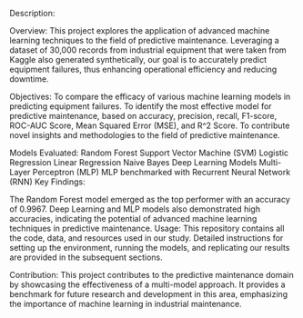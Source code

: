 Description:

Overview:
This project explores the application of advanced machine learning techniques to the field of predictive maintenance. Leveraging a dataset of 30,000 records from industrial equipment that were taken from Kaggle also generated synthetically, our goal is to accurately predict equipment failures, thus enhancing operational efficiency and reducing downtime.

Objectives:
To compare the efficacy of various machine learning models in predicting equipment failures.
To identify the most effective model for predictive maintenance, based on accuracy, precision, recall, F1-score, ROC-AUC Score, Mean Squared Error (MSE), and R^2 Score.
To contribute novel insights and methodologies to the field of predictive maintenance.

Models Evaluated:
Random Forest
Support Vector Machine (SVM)
Logistic Regression
Linear Regression
Naive Bayes
Deep Learning Models
Multi-Layer Perceptron (MLP)
MLP benchmarked with Recurrent Neural Network (RNN)
Key Findings:

The Random Forest model emerged as the top performer with an accuracy of 0.9967.
Deep Learning and MLP models also demonstrated high accuracies, indicating the potential of advanced machine learning techniques in predictive maintenance.
Usage:
This repository contains all the code, data, and resources used in our study. Detailed instructions for setting up the environment, running the models, and replicating our results are provided in the subsequent sections.

Contribution:
This project contributes to the predictive maintenance domain by showcasing the effectiveness of a multi-model approach. It provides a benchmark for future research and development in this area, emphasizing the importance of machine learning in industrial maintenance.
